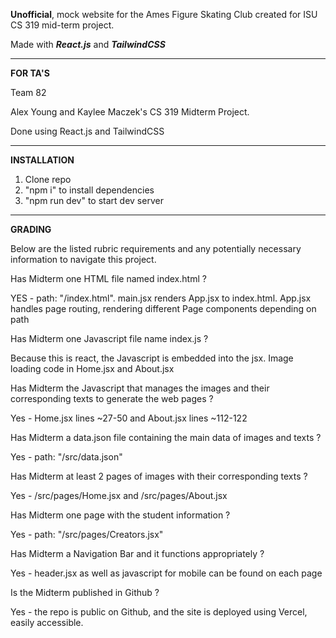 **Unofficial**, mock website for the Ames Figure Skating Club created for ISU CS 319 mid-term project.

Made with **_React.js_** and **_TailwindCSS_**

<hr>

**FOR TA'S**

Team 82

Alex Young and Kaylee Maczek's CS 319 Midterm Project.

Done using React.js and TailwindCSS

<hr>

**INSTALLATION**
<ol>
  <li>Clone repo</li>
  <li>"npm i" to install dependencies</li>
  <li>"npm run dev" to start dev server</li>
</ol>

<hr>

**GRADING**

Below are the listed rubric requirements and any potentially necessary information to navigate this project.

Has Midterm one HTML file named index.html ?

YES - path: "/index.html". main.jsx renders App.jsx to index.html. App.jsx handles page routing, rendering different Page components depending on path

Has Midterm one Javascript file name index.js ?

Because this is react, the Javascript is embedded into the jsx. Image loading code in Home.jsx and About.jsx

Has Midterm the Javascript that manages the images and their corresponding texts to generate the web pages ?

Yes - Home.jsx lines ~27-50 and About.jsx lines ~112-122

Has Midterm a data.json file containing the main data of images and texts ?

Yes - path: "/src/data.json"

Has Midterm at least 2 pages of images with their corresponding texts ?

Yes - /src/pages/Home.jsx and /src/pages/About.jsx

Has Midterm one page with the student information ?

Yes - path: "/src/pages/Creators.jsx"

Has Midterm a Navigation Bar and it functions appropriately ?

Yes - header.jsx as well as javascript for mobile can be found on each page

Is the Midterm published in Github ?

Yes - the repo is public on Github, and the site is deployed using Vercel, easily accessible.

